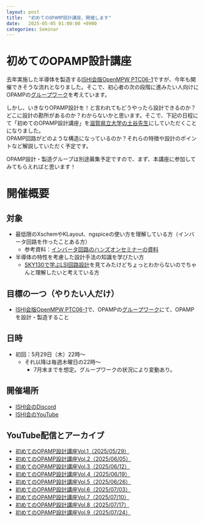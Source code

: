 ```yaml
---
layout: post
title:  "初めてのOPAMP設計講座、開催します"
date:   2025-05-05 01:00:00 +0900
categories: Seminar
---
```

# 初めてのOPAMP設計講座
去年実施した半導体を製造する[ISHI会版OpenMPW PTC06-1](https://ishi-kai.org/openmpw/shuttle/ptc06/2024/07/06/shuttle_ISHI-Kai_OpenMPW-PTC06-1_start.html)ですが、今年も開催できそうな流れとなりました。そこで、初心者の次の段階に進みたい人向けにOPAMPの[グループワーク](https://ishi-kai.org/openmpw/shuttle/tr10/2024/10/15/shuttle_ISHI-Kai_OpenMPW-TR10-1_start.html#h-%E3%82%B0%E3%83%AB%E3%83%BC%E3%83%97%E3%83%AF%E3%83%BC%E3%82%AF%E3%81%A7%E3%81%AE%E7%9B%B8%E4%B9%97%E3%82%8A)を考えています。  

しかし、いきなりOPAMP設計を！と言われてもどうやったら設計できるのか？どこに設計の勘所があるのか？わからないかと思います。そこで、下記の日程にて「初めてのOPAMP設計講座」を[滋賀県立大学の土谷先生](https://db.spins.usp.ac.jp/html/200000364_ja.html)にしていただくことになりました。  
OPAMP回路がどのような構造になっているのか？それらの特徴や設計のポイントなど解説していただく予定です。  

OPAMP設計・製造グループは別途募集予定ですので、まず、本講座に参加してみてもらえればと思います！  

# 開催概要
## 対象
* 最低限のXschemやKLayout、ngspiceの使い方を理解している方（インバータ回路を作ったことある方）
    * 参考資料：[インバータ回路のハンズオンセミナーの資料](https://github.com/ishi-kai/OpenRule1umPDK_setupEDA/raw/main/docs/inverter_OR1.pdf)
* 半導体の特性を考慮した設計手法の知識を学びたい方
    * [SKY130で学ぶLSI回路設計](https://github.com/3zki/lsi1_analog1/blob/main/analog_tutorial_jp.pdf)を見てみたけどちょっとわからないのでちゃんと理解したいと考えている方

## 目標の一つ（やりたい人だけ）
* [ISHI会版OpenMPW PTC06-1](https://ishi-kai.org/openmpw/shuttle/ptc06/2024/07/06/shuttle_ISHI-Kai_OpenMPW-PTC06-1_start.html)で、OPAMPの[グループワーク](https://ishi-kai.org/openmpw/shuttle/tr10/2024/10/15/shuttle_ISHI-Kai_OpenMPW-TR10-1_start.html#h-%E3%82%B0%E3%83%AB%E3%83%BC%E3%83%97%E3%83%AF%E3%83%BC%E3%82%AF%E3%81%A7%E3%81%AE%E7%9B%B8%E4%B9%97%E3%82%8A)にて、OPAMPを設計・製造すること

## 日時
* 初回：5月29日（木）22時～
    * それ以降は毎週木曜日の22時～
        * 7月末までを想定。グループワークの状況により変動あり。
## 開催場所
* [ISHI会のDiscord](https://discord.gg/PmkzCkwW2y)
* [ISHI会のYouTube](https://www.youtube.com/@ISHI_KAI)

## YouTube配信とアーカイブ
* [初めてのOPAMP設計講座Vol.1（2025/05/29）](https://youtube.com/live/zmJ3PZyaGXA?feature=share)
* [初めてのOPAMP設計講座Vol.2（2025/06/05）](https://youtube.com/live/V3ZwCuObiX0?feature=share)
* [初めてのOPAMP設計講座Vol.3（2025/06/12）](https://youtube.com/live/bYIJgI574VQ?feature=share)
* [初めてのOPAMP設計講座Vol.4（2025/06/19）](https://youtube.com/live/uMAU7_YwMBQ?feature=share)
* [初めてのOPAMP設計講座Vol.5（2025/06/26）](https://youtube.com/live/TMPB9pKv8nQ?feature=share)
* [初めてのOPAMP設計講座Vol.6（2025/07/03）](https://youtube.com/live/U335qyg1NEc?feature=share)
* [初めてのOPAMP設計講座Vol.7（2025/07/10）](https://youtube.com/live/LkaxX0n08vk?feature=share)
* [初めてのOPAMP設計講座Vol.8（2025/07/17）](https://youtube.com/live/LWhL9P6R39Y?feature=share)
* [初めてのOPAMP設計講座Vol.9（2025/07/24）](https://youtube.com/live/bsnM7mGUCtY?feature=share)

